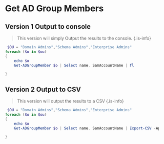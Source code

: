 # Get AD Group Members

## Version 1 Output to console

> This version will simply Output the results to the console.
{.is-info}

```Powershell
 $OU = "Domain Admins","Schema Admins","Enterprise Admins"
foreach ($o in $ou)
{
    echo $o
    Get-ADGroupMember $o | Select name, SamAccountName | fl

} 
```
## Version 2 Output to CSV

> This version will output the results to a CSV
{.is-info}

```Powershell
 $OU = "Domain Admins","Schema Admins","Enterprise Admins"
foreach ($o in $ou)
{
    echo $o
    Get-ADGroupMember $o | Select name, SamAccountName | Export-CSV -Append .\User-Export.csv

} 
```
